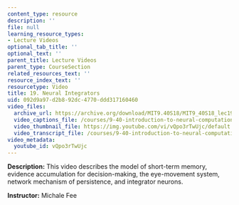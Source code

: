 ```yaml
---
content_type: resource
description: ''
file: null
learning_resource_types:
- Lecture Videos
optional_tab_title: ''
optional_text: ''
parent_title: Lecture Videos
parent_type: CourseSection
related_resources_text: ''
resource_index_text: ''
resourcetype: Video
title: 19. Neural Integrators
uid: 092d9a97-d2b8-92dc-4770-ddd317160460
video_files:
  archive_url: https://archive.org/download/MIT9.40S18/MIT9_40S18_lec19_300k.mp4
  video_captions_file: /courses/9-40-introduction-to-neural-computation-spring-2018/b82c2bc6f6ae5668b2e899b54737e8d1_vQpo3rTwUjc.vtt
  video_thumbnail_file: https://img.youtube.com/vi/vQpo3rTwUjc/default.jpg
  video_transcript_file: /courses/9-40-introduction-to-neural-computation-spring-2018/71f47273cdfae302f5e768c1c76bb549_vQpo3rTwUjc.pdf
video_metadata:
  youtube_id: vQpo3rTwUjc
---
```


**Description:** This video describes the model of short-term memory, evidence accumulation for decision-making, the eye-movement system, network mechanism of persistence, and integrator neurons.

**Instructor:** Michale Fee